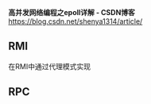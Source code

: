 **高并发网络编程之epoll详解 - CSDN博客**
https://blog.csdn.net/shenya1314/article/







## RMI

在RMI中通过代理模式实现



## RPC


